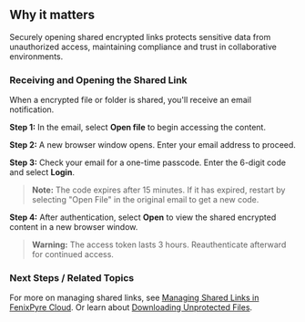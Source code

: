 
## Why it matters
Securely opening shared encrypted links protects sensitive data from unauthorized access, maintaining compliance and trust in collaborative environments.

### Receiving and Opening the Shared Link
When a encrypted file or folder is shared, you'll receive an email notification.

**Step 1:** In the email, select **Open file** to begin accessing the content.

<!-- IMG: ./media/06-recipient-guide/open-file-screenshot.png | Alt: Email notification with Open file button -->

**Step 2:** A new browser window opens. Enter your email address to proceed.

<!-- IMG: ./media/06-recipient-guide/login-screenshot.png | Alt: Login screen for entering email -->

**Step 3:** Check your email for a one-time passcode. Enter the 6-digit code and select **Login**.

> **Note:** The code expires after 15 minutes. If it has expired, restart by selecting "Open File" in the original email to get a new code.

<!-- IMG: ./media/06-recipient-guide/passcode-screenshot.png | Alt: Screen for entering one-time passcode -->

**Step 4:** After authentication, select **Open** to view the shared encrypted content in a new browser window.

> **Warning:** The access token lasts 3 hours. Reauthenticate afterward for continued access.

<!-- IMG: ./media/06-recipient-guide/shared-content-screenshot.png | Alt: Browser window displaying shared encrypted content -->

### Next Steps / Related Topics
For more on managing shared links, see [Managing Shared Links in FenixPyre Cloud](/04-admin-guide/managing-shared-links). Or learn about [Downloading Unprotected Files](/06-recipient-guide/downloading-unprotected-files).